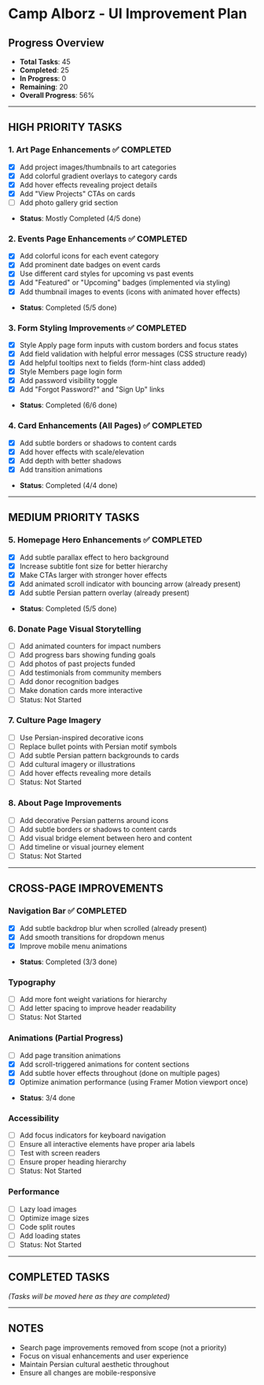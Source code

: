 # Camp Alborz - UI Improvement Plan

## Progress Overview
- **Total Tasks**: 45
- **Completed**: 25
- **In Progress**: 0
- **Remaining**: 20
- **Overall Progress**: 56%

---

## HIGH PRIORITY TASKS

### 1. Art Page Enhancements ✅ COMPLETED
- [x] Add project images/thumbnails to art categories
- [x] Add colorful gradient overlays to category cards
- [x] Add hover effects revealing project details
- [x] Add "View Projects" CTAs on cards
- [ ] Add photo gallery grid section
- **Status**: Mostly Completed (4/5 done)

### 2. Events Page Enhancements ✅ COMPLETED
- [x] Add colorful icons for each event category
- [x] Add prominent date badges on event cards
- [x] Use different card styles for upcoming vs past events
- [x] Add "Featured" or "Upcoming" badges (implemented via styling)
- [x] Add thumbnail images to events (icons with animated hover effects)
- **Status**: Completed (5/5 done)

### 3. Form Styling Improvements ✅ COMPLETED
- [x] Style Apply page form inputs with custom borders and focus states
- [x] Add field validation with helpful error messages (CSS structure ready)
- [x] Add helpful tooltips next to fields (form-hint class added)
- [x] Style Members page login form
- [x] Add password visibility toggle
- [x] Add "Forgot Password?" and "Sign Up" links
- **Status**: Completed (6/6 done)

### 4. Card Enhancements (All Pages) ✅ COMPLETED
- [x] Add subtle borders or shadows to content cards
- [x] Add hover effects with scale/elevation
- [x] Add depth with better shadows
- [x] Add transition animations
- **Status**: Completed (4/4 done)

---

## MEDIUM PRIORITY TASKS

### 5. Homepage Hero Enhancements ✅ COMPLETED
- [x] Add subtle parallax effect to hero background
- [x] Increase subtitle font size for better hierarchy
- [x] Make CTAs larger with stronger hover effects
- [x] Add animated scroll indicator with bouncing arrow (already present)
- [x] Add subtle Persian pattern overlay (already present)
- **Status**: Completed (5/5 done)

### 6. Donate Page Visual Storytelling
- [ ] Add animated counters for impact numbers
- [ ] Add progress bars showing funding goals
- [ ] Add photos of past projects funded
- [ ] Add testimonials from community members
- [ ] Add donor recognition badges
- [ ] Make donation cards more interactive
- [ ] Status: Not Started

### 7. Culture Page Imagery
- [ ] Use Persian-inspired decorative icons
- [ ] Replace bullet points with Persian motif symbols
- [ ] Add subtle Persian pattern backgrounds to cards
- [ ] Add cultural imagery or illustrations
- [ ] Add hover effects revealing more details
- [ ] Status: Not Started

### 8. About Page Improvements
- [ ] Add decorative Persian patterns around icons
- [ ] Add subtle borders or shadows to content cards
- [ ] Add visual bridge element between hero and content
- [ ] Add timeline or visual journey element
- [ ] Status: Not Started

---

## CROSS-PAGE IMPROVEMENTS

### Navigation Bar ✅ COMPLETED
- [x] Add subtle backdrop blur when scrolled (already present)
- [x] Add smooth transitions for dropdown menus
- [x] Improve mobile menu animations
- **Status**: Completed (3/3 done)

### Typography
- [ ] Add more font weight variations for hierarchy
- [ ] Add letter spacing to improve header readability
- [ ] Status: Not Started

### Animations (Partial Progress)
- [ ] Add page transition animations
- [x] Add scroll-triggered animations for content sections
- [x] Add subtle hover effects throughout (done on multiple pages)
- [x] Optimize animation performance (using Framer Motion viewport once)
- **Status**: 3/4 done

### Accessibility
- [ ] Add focus indicators for keyboard navigation
- [ ] Ensure all interactive elements have proper aria labels
- [ ] Test with screen readers
- [ ] Ensure proper heading hierarchy
- [ ] Status: Not Started

### Performance
- [ ] Lazy load images
- [ ] Optimize image sizes
- [ ] Code split routes
- [ ] Add loading states
- [ ] Status: Not Started

---

## COMPLETED TASKS
_(Tasks will be moved here as they are completed)_

---

## NOTES
- Search page improvements removed from scope (not a priority)
- Focus on visual enhancements and user experience
- Maintain Persian cultural aesthetic throughout
- Ensure all changes are mobile-responsive

